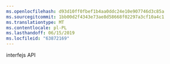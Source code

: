 ```yaml
---
ms.openlocfilehash: d93d10ff0fbef1b4aa0ddc24e10e907746d3c85a
ms.sourcegitcommit: 1bb00d2f4343e73ae8d58668f02297a3cf10a4c1
ms.translationtype: MT
ms.contentlocale: pl-PL
ms.lasthandoff: 06/15/2019
ms.locfileid: "63872169"
---
```

interfejs API